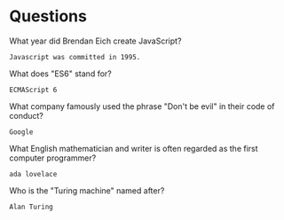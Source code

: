 # Questions

What year did Brendan Eich create JavaScript?

```
Javascript was committed in 1995.
```

What does "ES6" stand for?

```
ECMAScript 6
```

What company famously used the phrase "Don't be evil" in their code of conduct?

```
Google
```

What English mathematician and writer is often regarded as the first computer programmer?

```
ada lovelace
```

Who is the "Turing machine" named after?

```
Alan Turing
```
